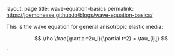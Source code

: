 layout: page
title: wave-equation-basics
permalink: https://joemcnease.github.io/blogs/wave-equation-basics/

This is the wave equation for general anisotropic elastic media:

$$ \rho \frac{\partial^2u_i}{\partial t^2} = \tau_{ij,j} $$.


